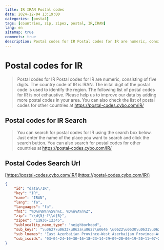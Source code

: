 ```yaml
---
title: IR IRAN Postal codes 
date: 2024-12-04 13:19:00
categories: [postal]
tags: [countries, zip, zipex, postal, IR,IRAN]
lang: en
sitemap: true
comments: true
description: Postal codes for IR Postal codes for IR are numeric, consisting of five digits. The country code of IR is IRAN. The inital digit of the postal code is used to identify the region. The following list of postal codes for IR is not exhaustive. Please help us to improve our data by adding more postal codes in your area. You can also check the list of postal codes for other countries at https://postal-codes.cybo.com/IR/
---
```


# Postal codes for IR
> Postal codes for IR Postal codes for IR are numeric, consisting of five digits. The country code of IR is IRAN. The inital digit of the postal code is used to identify the region. The following list of postal codes for IR is not exhaustive. Please help us to improve our data by adding more postal codes in your area. You can also check the list of postal codes for other countries at https://postal-codes.cybo.com/IR/

## Postal codes for IR Search 
> You can search for postal codes for IR using the search box below. Just enter the name of the place you want to search and click the search button. You can also search for postal codes for other countries at https://postal-codes.cybo.com/IR/

## Postal Codes Search Url

[https://postal-codes.cybo.com/IR/](https://postal-codes.cybo.com/IR/)
```json
{
    "id": "data\/IR",
    "key": "IR",
    "name": "IRAN",
    "lang": "fa",
    "languages": "fa",
    "fmt": "%O%n%N%n%S%n%C, %D%n%A%n%Z",
    "zip": "\\d{5}-?\\d{5}",
    "zipex": "11936-12345",
    "sublocality_name_type": "neighborhood",
    "sub_keys": "\u0627\u0633\u062a\u0627\u0646 \u0622\u0630\u0631\u0628\u0627\u06cc\u062c\u0627\u0646 \u0634\u0631\u0642\u06cc~\u0627\u0633\u062a\u0627\u0646 \u0622\u0630\u0631\u0628\u0627\u06cc\u062c\u0627\u0646 \u063a\u0631\u0628\u06cc~\u0627\u0633\u062a\u0627\u0646 \u0627\u0631\u062f\u0628\u06cc\u0644~\u0627\u0633\u062a\u0627\u0646 \u0627\u0635\u0641\u0647\u0627\u0646~\u0627\u0633\u062a\u0627\u0646 \u0627\u0644\u0628\u0631\u0632~\u0627\u0633\u062a\u0627\u0646 \u0627\u06cc\u0644\u0627\u0645~\u0627\u0633\u062a\u0627\u0646 \u0628\u0648\u0634\u0647\u0631~\u0627\u0633\u062a\u0627\u0646 \u062a\u0647\u0631\u0627\u0646~\u0627\u0633\u062a\u0627\u0646 \u0686\u0647\u0627\u0631\u0645\u062d\u0627\u0644 \u0648 \u0628\u062e\u062a\u06cc\u0627\u0631\u06cc~\u0627\u0633\u062a\u0627\u0646 \u062e\u0631\u0627\u0633\u0627\u0646 \u062c\u0646\u0648\u0628\u06cc~\u0627\u0633\u062a\u0627\u0646 \u062e\u0631\u0627\u0633\u0627\u0646 \u0631\u0636\u0648\u06cc~\u0627\u0633\u062a\u0627\u0646 \u062e\u0631\u0627\u0633\u0627\u0646 \u0634\u0645\u0627\u0644\u06cc~\u0627\u0633\u062a\u0627\u0646 \u062e\u0648\u0632\u0633\u062a\u0627\u0646~\u0627\u0633\u062a\u0627\u0646 \u0632\u0646\u062c\u0627\u0646~\u0627\u0633\u062a\u0627\u0646 \u0633\u0645\u0646\u0627\u0646~\u0627\u0633\u062a\u0627\u0646 \u0633\u06cc\u0633\u062a\u0627\u0646 \u0648 \u0628\u0644\u0648\u0686\u0633\u062a\u0627\u0646~\u0627\u0633\u062a\u0627\u0646 \u0641\u0627\u0631\u0633~\u0627\u0633\u062a\u0627\u0646 \u0642\u0632\u0648\u06cc\u0646~\u0627\u0633\u062a\u0627\u0646 \u0642\u0645~\u0627\u0633\u062a\u0627\u0646 \u06a9\u0631\u062f\u0633\u062a\u0627\u0646~\u0627\u0633\u062a\u0627\u0646 \u06a9\u0631\u0645\u0627\u0646~\u0627\u0633\u062a\u0627\u0646 \u06a9\u0631\u0645\u0627\u0646\u0634\u0627\u0647~\u0627\u0633\u062a\u0627\u0646 \u06a9\u0647\u06af\u06cc\u0644\u0648\u06cc\u0647 \u0648 \u0628\u0648\u06cc\u0631\u0627\u062d\u0645\u062f~\u0627\u0633\u062a\u0627\u0646 \u06af\u0644\u0633\u062a\u0627\u0646~\u0627\u0633\u062a\u0627\u0646 \u06af\u06cc\u0644\u0627\u0646~\u0627\u0633\u062a\u0627\u0646 \u0644\u0631\u0633\u062a\u0627\u0646~\u0627\u0633\u062a\u0627\u0646 \u0645\u0627\u0632\u0646\u062f\u0631\u0627\u0646~\u0627\u0633\u062a\u0627\u0646 \u0645\u0631\u06a9\u0632\u06cc~\u0627\u0633\u062a\u0627\u0646 \u0647\u0631\u0645\u0632\u06af\u0627\u0646~\u0627\u0633\u062a\u0627\u0646 \u0647\u0645\u062f\u0627\u0646~\u0627\u0633\u062a\u0627\u0646 \u06cc\u0632\u062f",
    "sub_lnames": "East Azerbaijan Province~West Azerbaijan Province~Ardabil Province~Isfahan Province~Alborz Province~Ilam Province~Bushehr Province~Tehran Province~Chaharmahal and Bakhtiari Province~South Khorasan Province~Razavi Khorasan Province~North Khorasan Province~Khuzestan Province~Zanjan Province~Semnan Province~Sistan and Baluchestan Province~Fars Province~Qazvin Province~Qom Province~Kurdistan Province~Kerman Province~Kermanshah Province~Kohgiluyeh and Boyer-Ahmad Province~Golestan Province~Gilan Province~Lorestan Province~Mazandaran Province~Markazi Province~Hormozgan Province~Hamadan Province~Yazd Province",
    "sub_isoids": "03~04~24~10~30~16~18~23~14~29~09~28~06~19~20~11~07~26~25~12~08~05~17~27~01~15~02~00~22~13~21"
}
```
